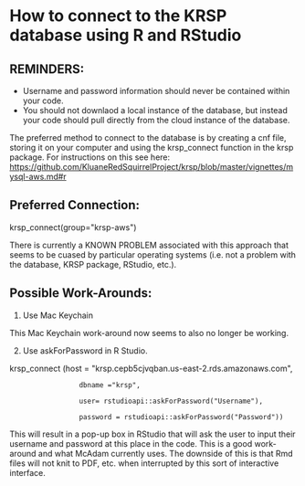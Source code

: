 # How to connect to the KRSP database using R and RStudio

## REMINDERS:
* Username and password information should never be contained within your code.
* You should not downlaod a local instance of the database, but instead your code should pull directly from the cloud instance of the database.


The preferred method to connect to the database is by creating a cnf file, storing it on your computer and using the krsp_connect function in the krsp package.
For instructions on this see here: https://github.com/KluaneRedSquirrelProject/krsp/blob/master/vignettes/mysql-aws.md#r

## Preferred Connection:
krsp_connect(group="krsp-aws")

There is currently a KNOWN PROBLEM associated with this approach that seems to be cuased by particular operating systems (i.e. not a problem with the database, KRSP package, RStudio, etc.).

## Possible Work-Arounds:
1. Use Mac Keychain

This Mac Keychain work-around now seems to also no longer be working.

2.  Use askForPassword in R Studio.

krsp_connect (host = "krsp.cepb5cjvqban.us-east-2.rds.amazonaws.com",

                     dbname ="krsp",
                     
                     user= rstudioapi::askForPassword("Username"),
                     
                     password = rstudioapi::askForPassword("Password"))
         
This will result in a pop-up box in RStudio that will ask the user to input their username and password at this place in the code.  This is a good work-around and what McAdam currently uses.  The downside of this is that Rmd files will not knit to PDF, etc. when interrupted by this sort of interactive interface.

